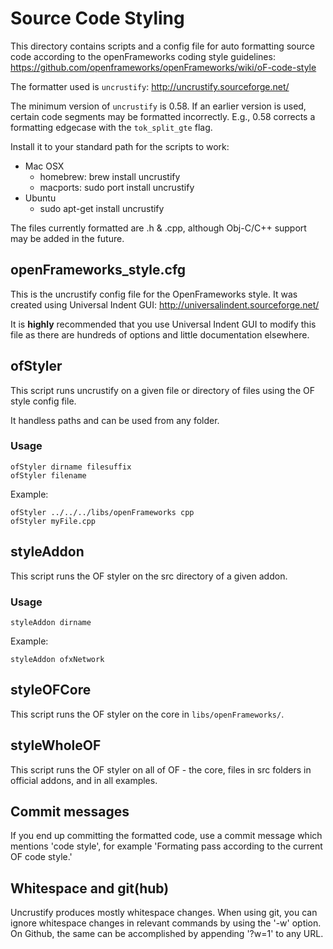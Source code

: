 # Source Code Styling

This directory contains scripts and a config file for auto formatting source code according to the openFrameworks coding style guidelines:
https://github.com/openframeworks/openFrameworks/wiki/oF-code-style

The formatter used is `uncrustify`: http://uncrustify.sourceforge.net/

The minimum version of `uncrustify` is 0.58.
If an earlier version is used, certain code segments may be formatted incorrectly.
E.g., 0.58 corrects a formatting edgecase with the `tok_split_gte` flag.

Install it to your standard path for the scripts to work:

* Mac OSX
	* homebrew: brew install uncrustify
	* macports: sudo port install uncrustify
* Ubuntu
	* sudo apt-get install uncrustify

The files currently formatted are .h & .cpp, although Obj-C/C++ support may be added in the future.

## openFrameworks_style.cfg

This is the uncrustify config file for the OpenFrameworks style. It was created using Universal Indent GUI: http://universalindent.sourceforge.net/

It is **highly** recommended that you use Universal Indent GUI to modify this file as there are hundreds of options and little documentation elsewhere. 

## ofStyler

This script runs uncrustify on a given file or directory of files using the OF style config file.

It handless paths and can be used from any folder.

### Usage

	ofStyler dirname filesuffix
	ofStyler filename

Example:

	ofStyler ../../../libs/openFrameworks cpp
	ofStyler myFile.cpp

## styleAddon

This script runs the OF styler on the src directory of a given addon.

### Usage

	styleAddon dirname

Example:

	styleAddon ofxNetwork

## styleOFCore

This script runs the OF styler on the core in `libs/openFrameworks/`.

## styleWholeOF

This script runs the OF styler on all of OF - the core, files in src folders in official addons, and in all examples.

## Commit messages

If you end up committing the formatted code, use a commit message which mentions 'code style', for example 
'Formating pass according to the current OF code style.'

## Whitespace and git(hub)

Uncrustify produces mostly whitespace changes.
When using git, you can ignore whitespace changes in relevant commands by using the '-w' option. 
On Github, the same can be accomplished by appending '?w=1' to any URL.

